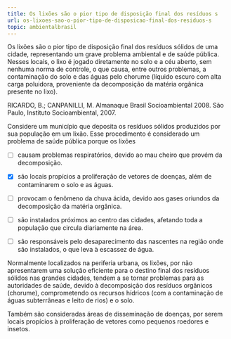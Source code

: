 ```yaml
---
title: Os lixões são o pior tipo de disposição final dos resíduos s
url: os-lixoes-sao-o-pior-tipo-de-disposicao-final-dos-residuos-s
topic: ambientalbrasil
---
```



Os lixões são o pior tipo de disposição final dos resíduos sólidos de uma cidade, representando um grave problema ambiental e de saúde pública. Nesses locais, o lixo é jogado diretamente no solo e a céu aberto, sem nenhuma norma de controle, o que causa, entre outros problemas, a contaminação do solo e das águas pelo chorume (líquido escuro com alta carga poluidora, proveniente da decomposição da matéria orgânica presente no lixo).

RICARDO, B.; CANPANILLI, M. Almanaque Brasil Socioambiental 2008. São Paulo, Instituto Socioambiental, 2007.

Considere um município que deposita os resíduos sólidos produzidos por sua população em um lixão. Esse procedimento é considerado um problema de saúde pública porque os lixões



- [ ] causam problemas respiratórios, devido ao mau cheiro que provém da decomposição.
- [x] são locais propícios a proliferação de vetores de doenças, além de contaminarem o solo e as águas.
- [ ] provocam o fenômeno da chuva ácida, devido aos gases oriundos da decomposição da matéria orgânica.
- [ ] são instalados próximos ao centro das cidades, afetando toda a população que circula diariamente na área.
- [ ] são responsáveis pelo desaparecimento das nascentes na região onde são instalados, o que leva à escassez de água.


Normalmente localizados na periferia urbana, os lixões, por não apresentarem uma solução eficiente para o destino final dos resíduos sólidos nas grandes cidades, tendem a se tornar problemas para as autoridades de saúde, devido à decomposição dos resíduos orgânicos (chorume), comprometendo os recursos hídricos (com a contaminação de águas subterrâneas e leito de rios) e o solo.

Também são consideradas áreas de disseminação de doenças, por serem locais propícios à proliferação de vetores como pequenos roedores e insetos.
